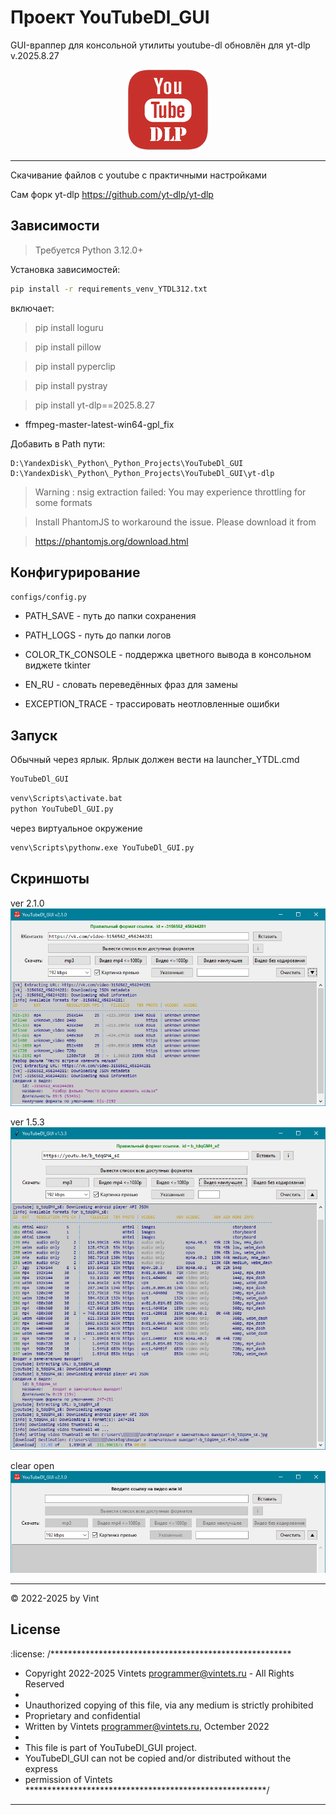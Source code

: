 
# Проект YouTubeDl_GUI

GUI-враппер для консольной утилиты youtube-dl обновлён для yt-dlp v.2025.8.27

<div align="center">
<!-- ![YouTubeDl_GUI](https://github.com/Vintets/YouTubeDl_GUI/raw/master/zYouTubeDl_GUI_development/YT-DLP_128.png)  -->
<a href="#readme" target="_blank">
<img src="https://github.com/Vintets/YouTubeDl_GUI/raw/master/zYouTubeDl_GUI_development/YT-DLP_128.png" height="128"/>
</a>
</div>

---------------------------------------------------------


Скачивание файлов с youtube c практичными настройками

Сам форк yt-dlp
https://github.com/yt-dlp/yt-dlp


## Зависимости

> Требуется Python 3.12.0+

Установка зависимостей:
```sh
pip install -r requirements_venv_YTDL312.txt
```
включает:
> pip install loguru

> pip install pillow

> pip install pyperclip

> pip install pystray

> pip install yt-dlp==2025.8.27

+ ffmpeg-master-latest-win64-gpl_fix



Добавить в Path пути:

```
D:\YandexDisk\_Python\_Python_Projects\YouTubeDl_GUI
D:\YandexDisk\_Python\_Python_Projects\YouTubeDl_GUI\yt-dlp
```


> Warning : nsig extraction failed: You may experience throttling for some formats

> Install PhantomJS to workaround the issue. Please download it from

> https://phantomjs.org/download.html

## Конфигурирование

`configs/config.py`

- PATH_SAVE - путь до папки сохранения
- PATH_LOGS - путь до папки логов
- COLOR_TK_CONSOLE - поддержка цветного вывода в консольном виджете tkinter

- EN_RU - словать переведённых фраз для замены
- EXCEPTION_TRACE - трассировать неотловленные ошибки

## Запуск

Обычный через ярлык. Ярлык должен вести на launcher_YTDL.cmd
```cmd
YouTubeDl_GUI
```

```cmd
venv\Scripts\activate.bat
python YouTubeDl_GUI.py
```

через виртуальное окружение
```cmd
venv\Scripts\pythonw.exe YouTubeDl_GUI.py
```

## Скриншоты

ver 2.1.0
![Скриншот работы скрипта](https://github.com/Vintets/YouTubeDl_GUI/raw/master/screenshots/2024-05-08_14-56-08_v2.1.0_screenshot_5.png)

ver 1.5.3
![Скриншот работы скрипта](https://github.com/Vintets/YouTubeDl_GUI/raw/master/screenshots/2023-02-28_17-24-24_v1.5.3_screenshot_3.png)

clear open
![Скриншот работы скрипта](https://github.com/Vintets/YouTubeDl_GUI/raw/master/screenshots/2024-05-08_15-15-51_v2.1.0_screenshot_6.png)


____

:copyright: 2022-2025 by Vint

## License

:license:
/*******************************************************
 * Copyright 2022-2025 Vintets <programmer@vintets.ru> - All Rights Reserved
 *
 * Unauthorized copying of this file, via any medium is strictly prohibited
 * Proprietary and confidential
 * Written by Vintets <programmer@vintets.ru>, Octember 2022
 *
 * This file is part of YouTubeDl_GUI project.
 * YouTubeDl_GUI can not be copied and/or distributed without the express
 * permission of Vintets
*******************************************************/

____
